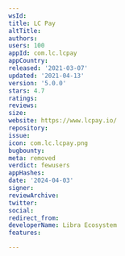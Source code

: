 ```yaml
---
wsId: 
title: LC Pay
altTitle: 
authors: 
users: 100
appId: com.lc.lcpay
appCountry: 
released: '2021-03-07'
updated: '2021-04-13'
version: '5.0.0'
stars: 4.7
ratings: 
reviews: 
size: 
website: https://www.lcpay.io/
repository: 
issue: 
icon: com.lc.lcpay.png
bugbounty: 
meta: removed
verdict: fewusers
appHashes: 
date: '2024-04-03'
signer: 
reviewArchive: 
twitter: 
social: 
redirect_from: 
developerName: Libra Ecosystem
features: 

---
```


